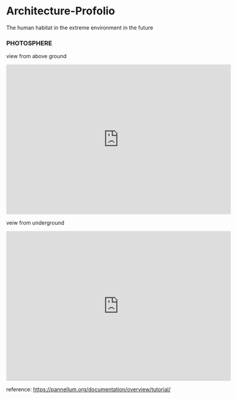 # Architecture-Profolio

The human habitat in the extreme environment in the future

### PHOTOSPHERE 
 view from above ground
<iframe width="600" height="400" allowfullscreen style="border-style:none;" src="https://cdn.pannellum.org/2.5/pannellum.htm#panorama=https%3A//yuning-yao.github.io/Architecture-Profolio/image/%u5168%u666F%u56FE_scene_final_2021-06-04-10-20-52.jpg"></iframe>

 veiw from underground
<iframe width="600" height="400" allowfullscreen style="border-style:none;" src="https://cdn.pannellum.org/2.5/pannellum.htm#panorama=https%3A//yuning-yao.github.io/Architecture-Profolio/image/%u5168%u666F%u56FE_concept%20001_2021-04-16-21-24-43.jpg&autoLoad=true"></iframe>

reference:
https://pannellum.org/documentation/overview/tutorial/
